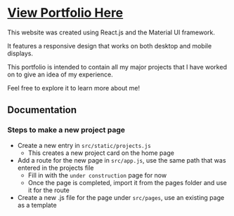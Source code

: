 # [View Portfolio Here](https://c-glick.github.io/#/)

This website was created using React.js and the Material UI framework.

It features a responsive design that works on both desktop and mobile displays.

This portfolio is intended to contain all my major projects that I have worked on to give an idea of my experience.

Feel free to explore it to learn more about me!

## Documentation

### Steps to make a new project page
- Create a new entry in `src/static/projects.js`
    - This creates a new project card on the home page
- Add a route for the new page in `src/app.js`, use the same path that was entered in the projects file
    - Fill in with the `under construction` page for now
    - Once the page is completed, import it from the pages folder and use it for the route
- Create a new .js file for the page under `src/pages`, use an existing page as a template